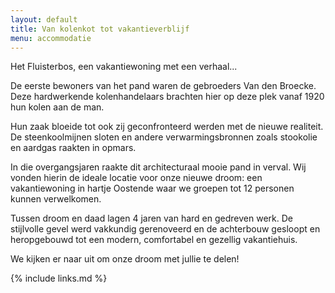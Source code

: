 ```yaml
---
layout: default
title: Van kolenkot tot vakantieverblijf
menu: accommodatie
---
```

Het Fluisterbos, een vakantiewoning met een verhaal...

De eerste bewoners van het pand waren de gebroeders Van den Broecke. Deze hardwerkende kolenhandelaars brachten hier op deze plek vanaf 1920 hun kolen aan de man.

Hun zaak bloeide tot ook zij geconfronteerd werden met de nieuwe realiteit. De steenkoolmijnen sloten en andere verwarmingsbronnen zoals stookolie en aardgas raakten in opmars.

In die overgangsjaren raakte dit architecturaal mooie pand in verval. Wij vonden hierin de ideale locatie voor onze nieuwe droom: een vakantiewoning in hartje Oostende waar we groepen tot 12 personen kunnen verwelkomen.

Tussen droom en daad lagen 4 jaren van hard en gedreven werk. De stijlvolle gevel werd vakkundig gerenoveerd en de achterbouw gesloopt en heropgebouwd tot een modern, comfortabel en gezellig vakantiehuis. 

We kijken er naar uit om onze droom met jullie te delen!

{% include links.md %}
